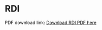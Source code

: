 # RDI
PDF download link: [Download RDI PDF here](http://raw.githubusercontent.com/huangcan-nreal/RDI/develop/RDI.pdf)
